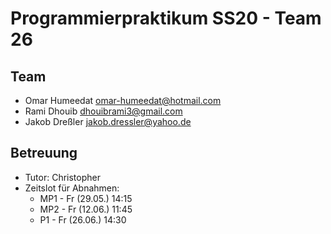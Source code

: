 Programmierpraktikum SS20 - Team 26
===================================

Team
----

- Omar Humeedat <omar-humeedat@hotmail.com>
- Rami Dhouib <dhouibrami3@gmail.com>
- Jakob Dreßler <jakob.dressler@yahoo.de>


Betreuung
---------

- Tutor: Christopher
- Zeitslot für Abnahmen: 
  - MP1 - Fr (29.05.) 14:15
  - MP2 - Fr (12.06.) 11:45
  - P1 - Fr (26.06.) 14:30
